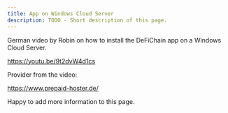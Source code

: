 ```yaml
---
title: App on Windows Cloud Server
description: TODO - Short description of this page.
---
```


German video by Robin on how to install the DeFiChain app on a Windows Cloud Server.

<https://youtu.be/9t2dvW4d1cs>

Provider from the video:

<https://www.prepaid-hoster.de/>

Happy to add more information to this page.
